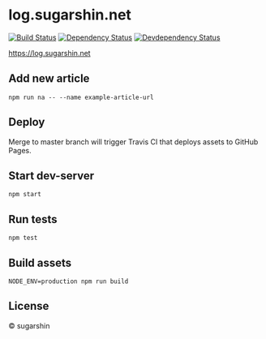 # log.sugarshin.net

[![Build Status][travis-image]][travis-url]
[![Dependency Status][david-image]][david-url]
[![Devdependency Status][david-dev-image]][david-dev-url]

https://log.sugarshin.net

## Add new article

```
npm run na -- --name example-article-url
```

## Deploy

Merge to master branch will trigger Travis CI that deploys assets to GitHub Pages.

## Start dev-server

```
npm start
```

## Run tests

```
npm test
```

## Build assets

```
NODE_ENV=production npm run build
```

## License

© sugarshin

[travis-image]: http://img.shields.io/travis/sugarshin/log.sugarshin.net/master.svg?branch=master&style=flat-square
[travis-url]: https://travis-ci.org/sugarshin/log.sugarshin.net
[david-image]: https://david-dm.org/sugarshin/log.sugarshin.net.svg?style=flat-square
[david-url]: https://david-dm.org/sugarshin/log.sugarshin.net
[david-dev-image]: https://david-dm.org/sugarshin/log.sugarshin.net/dev-status.svg?style=flat-square
[david-dev-url]: https://david-dm.org/sugarshin/log.sugarshin.net#info=devDependencies
